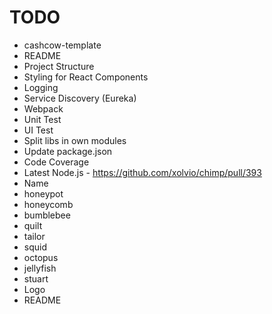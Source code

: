 # TODO

* cashcow-template
 * README
 * Project Structure
 * Styling for React Components
 * Logging
 * Service Discovery (Eureka)
 * Webpack
 * Unit Test
 * UI Test
 * Split libs in own modules
 * Update package.json
 * Code Coverage
 * Latest Node.js - https://github.com/xolvio/chimp/pull/393
* Name
 * honeypot
 * honeycomb
 * bumblebee
 * quilt
 * tailor
 * squid
 * octopus
 * jellyfish
 * stuart
* Logo
* README
